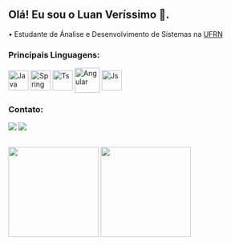 ## Olá! Eu sou o Luan Veríssimo 👋.

• Estudante de Ánalise e Desenvolvimento de Sistemas na <a href="https://www.ufrn.br/" target="_blank">UFRN</a>

### Principais Linguagens:
<div style="display: inline_block">
  <img align="center" alt="Java" height="40" width="40" src="https://cdn.jsdelivr.net/gh/devicons/devicon@latest/icons/java/java-original.svg" />
  <img align="center" alt="Spring" height="40" width="40" src="https://cdn.jsdelivr.net/gh/devicons/devicon@latest/icons/spring/spring-original.svg" />
  <img align="center" alt="Ts" height="40" width="40" src="https://cdn.jsdelivr.net/gh/devicons/devicon@latest/icons/typescript/typescript-original.svg" />
  <img align="center" alt="Angular" height="50" width="50" src="https://cdn.jsdelivr.net/gh/devicons/devicon@latest/icons/angular/angular-original.svg" />
  <img align="center" alt="Js" height="40" width="40" src="https://cdn.jsdelivr.net/gh/devicons/devicon@latest/icons/javascript/javascript-original.svg" /
</div>

### Contato:

<div> 
  <a href="mailto:contato.luan.vfv@gmail.com"><img src="https://img.shields.io/badge/Gmail-D14836?style=for-the-badge&logo=gmail&logoColor=white" target="_blank"></a>
  <a href="https://www.linkedin.com/in/luan-victor-verissimo/" target="_blank"><img src="https://img.shields.io/badge/-LinkedIn-%230077B5?style=for-the-badge&logo=linkedin&logoColor=white" target="_blank"></a>
  
##

<div style="inline-block" id="status">
  <img height="180cm" src="https://github-readme-stats.vercel.app/api?username=foioluan&show_icons=true&title_color=ffffff&text_color=9f9f9f&icon_color=ffffff&bg_color=151515">
  <img height="180cm" src="https://github-readme-stats.vercel.app/api/top-langs/?username=foioluan&layout=compact&title_color=ffffff&text_color=9f9f9f&icon_color=ffffff&bg_color=151515">
</div>
